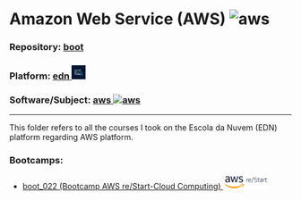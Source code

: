 # Amazon Web Service (AWS)  <img src="https://cdn.jsdelivr.net/gh/devicons/devicon@latest/icons/amazonwebservices/amazonwebservices-original-wordmark.svg" alt="aws" width="auto" height="45">

### Repository: [boot](../../)
### Platform: <a href="../">edn   <img src="https://github.com/PedroHeeger/main/blob/main/0-aux/logos/plataforma/edn.png" alt="edn" width="auto" height="25"></a>
### Software/Subject: <a href="./">aws    <img src="https://cdn.jsdelivr.net/gh/devicons/devicon@latest/icons/amazonwebservices/amazonwebservices-original-wordmark.svg" alt="aws" width="auto" height="25"></a>

---

This folder refers to all the courses I took on the Escola da Nuvem (EDN) platform regarding AWS platform.

### Bootcamps:
- <a href="./boot_022/">boot_022 (Bootcamp AWS re/Start-Cloud Computing)   <img src="./boot_022/0-aux/logo_boot.png" alt="boot_022" width="auto" height="25"></a>